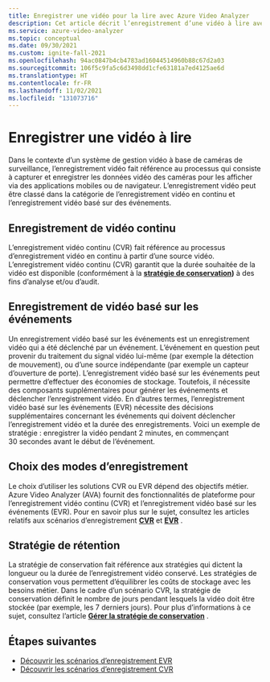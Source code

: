 ```yaml
---
title: Enregistrer une vidéo pour la lire avec Azure Video Analyzer
description: Cet article décrit l’enregistrement d’une vidéo à lire avec Azure Video Analyzer.
ms.service: azure-video-analyzer
ms.topic: conceptual
ms.date: 09/30/2021
ms.custom: ignite-fall-2021
ms.openlocfilehash: 94ac0847b4cb4783ad16044514960b88c67d2a03
ms.sourcegitcommit: 106f5c9fa5c6d3498dd1cfe63181a7ed4125ae6d
ms.translationtype: HT
ms.contentlocale: fr-FR
ms.lasthandoff: 11/02/2021
ms.locfileid: "131073716"
---
```

# <a name="record-video-for-playback"></a>Enregistrer une vidéo à lire

Dans le contexte d’un système de gestion vidéo à base de caméras de surveillance, l’enregistrement vidéo fait référence au processus qui consiste à capturer et enregistrer les données vidéo des caméras pour les afficher via des applications mobiles ou de navigateur. L’enregistrement vidéo peut être classé dans la catégorie de l’enregistrement vidéo en continu et l’enregistrement vidéo basé sur des événements.

## <a name="continuous-video-recording"></a>Enregistrement de vidéo continu

L’enregistrement vidéo continu (CVR) fait référence au processus d’enregistrement vidéo en continu à partir d’une source vidéo. L’enregistrement vidéo continu (CVR) garantit que la durée souhaitée de la vidéo est disponible (conformément à la **[stratégie de conservation](#retention-policy))** à des fins d’analyse et/ou d’audit.

## <a name="event-based-video-recording"></a>Enregistrement de vidéo basé sur les événements

Un enregistrement vidéo basé sur les événements est un enregistrement vidéo qui a été déclenché par un événement. L’événement en question peut provenir du traitement du signal vidéo lui-même (par exemple la détection de mouvement), ou d’une source indépendante (par exemple un capteur d’ouverture de porte). L’enregistrement vidéo basé sur les événements peut permettre d’effectuer des économies de stockage. Toutefois, il nécessite des composants supplémentaires pour générer les événements et déclencher l’enregistrement vidéo. En d’autres termes, l’enregistrement vidéo basé sur les événements (EVR) nécessite des décisions supplémentaires concernant les événements qui doivent déclencher l’enregistrement vidéo et la durée des enregistrements. Voici un exemple de stratégie : enregistrer la vidéo pendant 2 minutes, en commençant 30 secondes avant le début de l’événement.

## <a name="choosing-recording-modes"></a>Choix des modes d’enregistrement

Le choix d’utiliser les solutions CVR ou EVR dépend des objectifs métier. Azure Video Analyzer (AVA) fournit des fonctionnalités de plateforme pour l’enregistrement vidéo continu (CVR) et l’enregistrement vidéo basé sur les événements (EVR). Pour en savoir plus sur le sujet, consultez les articles relatifs aux scénarios d’enregistrement **[CVR](continuous-video-recording.md)** et **[EVR](event-based-video-recording-concept.md)** .

## <a name="retention-policy"></a>Stratégie de rétention

La stratégie de conservation fait référence aux stratégies qui dictent la longueur ou la durée de l’enregistrement vidéo conservé. Les stratégies de conservation vous permettent d’équilibrer les coûts de stockage avec les besoins métier. Dans le cadre d’un scénario CVR, la stratégie de conservation définit le nombre de jours pendant lesquels la vidéo doit être stockée (par exemple, les 7 derniers jours). Pour plus d’informations à ce sujet, consultez l’article **[Gérer la stratégie de conservation](manage-retention-policy.md)** .

## <a name="next-steps"></a>Étapes suivantes

- [Découvrir les scénarios d’enregistrement EVR](event-based-video-recording-concept.md)
- [Découvrir les scénarios d’enregistrement CVR](continuous-video-recording.md)
